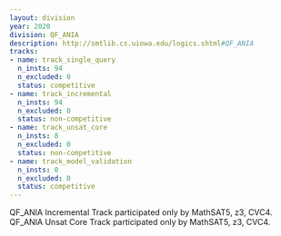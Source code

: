 ```yaml
---
layout: division
year: 2020
division: QF_ANIA
description: http://smtlib.cs.uiowa.edu/logics.shtml#QF_ANIA
tracks:
- name: track_single_query
  n_insts: 94
  n_excluded: 0
  status: competitive
- name: track_incremental
  n_insts: 94
  n_excluded: 0
  status: non-competitive
- name: track_unsat_core
  n_insts: 8
  n_excluded: 0
  status: non-competitive
- name: track_model_validation
  n_insts: 0
  n_excluded: 0
  status: competitive
---
```

QF_ANIA Incremental Track participated only by MathSAT5, z3, CVC4.
QF_ANIA Unsat Core Track participated only by MathSAT5, z3, CVC4.

